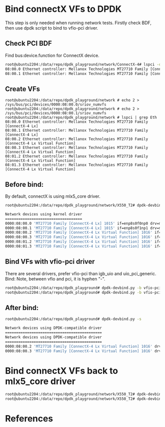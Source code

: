 # Bind connectX VFs to DPDK
This step is only needed when running network tests.
Firstly check BDF, then use dpdk script to bind to vfio-pci driver.

## Check PCI BDF
Find bus:device.function for ConnectX device.
```bash
root@ubuntu2204:/data/repo/dpdk_playground/network/ConnectX-4# lspci -d 15b3:
08:00.0 Ethernet controller: Mellanox Technologies MT27710 Family [ConnectX-4 Lx]
08:00.1 Ethernet controller: Mellanox Technologies MT27710 Family [ConnectX-4 Lx]
```

## Create VFs
```
root@ubuntu2204:/data/repo/dpdk_playground/network # echo 2 > /sys/bus/pci/devices/0000:08:00.0/sriov_numvfs
root@ubuntu2204:/data/repo/dpdk_playground/network # echo 2 > /sys/bus/pci/devices/0000:08:00.1/sriov_numvfs
root@ubuntu2204:/data/repo/dpdk_playground/network # lspci | grep Eth
08:00.0 Ethernet controller: Mellanox Technologies MT27710 Family [ConnectX-4 Lx]
08:00.1 Ethernet controller: Mellanox Technologies MT27710 Family [ConnectX-4 Lx]
08:00.2 Ethernet controller: Mellanox Technologies MT27710 Family [ConnectX-4 Lx Virtual Function]
08:00.3 Ethernet controller: Mellanox Technologies MT27710 Family [ConnectX-4 Lx Virtual Function]
08:01.2 Ethernet controller: Mellanox Technologies MT27710 Family [ConnectX-4 Lx Virtual Function]
08:01.3 Ethernet controller: Mellanox Technologies MT27710 Family [ConnectX-4 Lx Virtual Function]
```

## Before bind:
By default, connectX is using mlx5_core driver.
```bash
root@ubuntu2204:/data/repo/dpdk_playground/network/X550_T2# dpdk-devbind.py -s

Network devices using kernel driver
===================================
0000:08:00.0 'MT27710 Family [ConnectX-4 Lx] 1015' if=enp8s0f0np0 drv=mlx5_core unused=vfio-pci 
0000:08:00.1 'MT27710 Family [ConnectX-4 Lx] 1015' if=enp8s0f1np1 drv=mlx5_core unused=vfio-pci 
0000:08:00.2 'MT27710 Family [ConnectX-4 Lx Virtual Function] 1016' if=enp8s0f0v0 drv=mlx5_core unused=vfio-pci 
0000:08:00.3 'MT27710 Family [ConnectX-4 Lx Virtual Function] 1016' if=enp8s0f0v1 drv=mlx5_core unused=vfio-pci 
0000:08:01.2 'MT27710 Family [ConnectX-4 Lx Virtual Function] 1016' if=enp8s0f1v0 drv=mlx5_core unused=vfio-pci 
0000:08:01.3 'MT27710 Family [ConnectX-4 Lx Virtual Function] 1016' if=enp8s0f1v1 drv=mlx5_core unused=vfio-pci
```

## Bind VFs with vfio-pci driver
There are several drivers, prefer vfio-pci than igb_uio and uio_pci_generic.
Bind:
Note, between vfio and pci, it is hyphen "-".
```bash
root@ubuntu2204:/data/repo/dpdk_playground# dpdk-devbind.py -b vfio-pci 0000:08:00.2
root@ubuntu2204:/data/repo/dpdk_playground# dpdk-devbind.py -b vfio-pci 0000:08:00.3
```

## After bind:
```bash
root@ubuntu2204:/data/repo/dpdk_playground# dpdk-devbind.py -s

Network devices using DPDK-compatible driver
============================================
Network devices using DPDK-compatible driver
============================================
0000:08:00.2 'MT27710 Family [ConnectX-4 Lx Virtual Function] 1016' drv=vfio-pci unused=mlx5_core
0000:08:00.3 'MT27710 Family [ConnectX-4 Lx Virtual Function] 1016' drv=vfio-pci unused=mlx5_core
```

# Bind connectX VFs back to mlx5_core driver
```bash
root@ubuntu2204:/data/repo/dpdk_playground/network/X550_T2# dpdk-devbind.py -b mlx5_core 0000:08:00.2
root@ubuntu2204:/data/repo/dpdk_playground/network/X550_T2# dpdk-devbind.py -b mlx5_core 0000:08:00.3
```
# References
